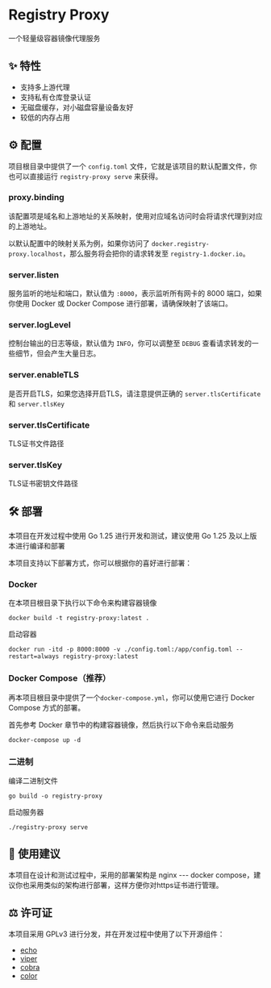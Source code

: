 # Registry Proxy

一个轻量级容器镜像代理服务

## ✨ 特性

- 支持多上游代理
- 支持私有仓库登录认证
- 无磁盘缓存，对小磁盘容量设备友好
- 较低的内存占用

## ⚙️ 配置

项目根目录中提供了一个 `config.toml` 文件，它就是该项目的默认配置文件，你也可以直接运行 `registry-proxy serve` 来获得。

### proxy.binding

该配置项是域名和上游地址的关系映射，使用对应域名访问时会将请求代理到对应的上游地址。

以默认配置中的映射关系为例，如果你访问了 `docker.registry-proxy.localhost`，那么服务将会把你的请求转发至 `registry-1.docker.io`。

### server.listen

服务监听的地址和端口，默认值为 `:8000`，表示监听所有网卡的 8000 端口，如果你使用 Docker 或 Docker Compose 进行部署，请确保映射了该端口。

### server.logLevel

控制台输出的日志等级，默认值为 `INFO`，你可以调整至 `DEBUG` 查看请求转发的一些细节，但会产生大量日志。

### server.enableTLS

是否开启TLS，如果您选择开启TLS，请注意提供正确的 `server.tlsCertificate` 和 `server.tlsKey`

### server.tlsCertificate

TLS证书文件路径

### server.tlsKey

TLS证书密钥文件路径

## 🛠️ 部署

本项目在开发过程中使用 Go 1.25 进行开发和测试，建议使用 Go 1.25 及以上版本进行编译和部署

本项目支持以下部署方式，你可以根据你的喜好进行部署：

### Docker

在本项目根目录下执行以下命令来构建容器镜像
```shell
docker build -t registry-proxy:latest .
```

启动容器
```shell
docker run -itd -p 8000:8000 -v ./config.toml:/app/config.toml --restart=always registry-proxy:latest
```

### Docker Compose（推荐）

再本项目根目录中提供了一个`docker-compose.yml`，你可以使用它进行 Docker Compose 方式的部署。

首先参考 Docker 章节中的构建容器镜像，然后执行以下命令来启动服务
```shell
docker-compose up -d
```

### 二进制

编译二进制文件
```shell
go build -o registry-proxy
```

启动服务器
```shell
./registry-proxy serve
```

## 📖 使用建议

本项目在设计和测试过程中，采用的部署架构是 nginx --- docker compose，建议你也采用类似的架构进行部署，这样方便你对https证书进行管理。

## ⚖️ 许可证

本项目采用 GPLv3 进行分发，并在开发过程中使用了以下开源组件：
- [echo](https://github.com/labstack/echo)
- [viper](https://github.com/spf13/viper)
- [cobra](https://github.com/spf13/cobra)
- [color](https://github.com/fatih/color)